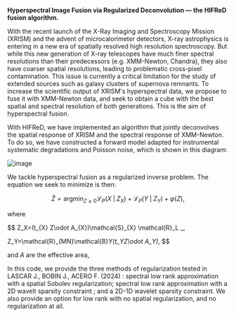 **Hyperspectral Image Fusion via Regularized Deconvolution — the HIFReD fusion algorithm.**

With the recent launch of the X-Ray Imaging and Spectroscopy Mission (XRISM) and the advent of microcalorimeter detectors, X-ray astrophysics is entering in a new era of spatially resolved high resolution spectroscopy.
But while this new generation of X-ray telescopes have much finer spectral resolutions than their predecessors (e.g. XMM-Newton, Chandra), they also have coarser spatial resolutions, leading to problematic cross-pixel contamination. This issue is currently a critical limitation for the study of extended sources such as galaxy clusters of supernova remnants.
To increase the scientific output of XRISM's hyperspectral data, we propose to fuse it with XMM-Newton data, and seek to obtain a cube with the best spatial and spectral resolution of both generations. 
This is the aim of hyperspectral fusion. 

With HIFReD, we have implemented an algorithm that jointly deconvolves the spatial response of XRISM and the spectral response of XMM-Newton. To do so, we have constructed a forward model adapted for instrumental systematic degradations and Poisson noise, which is shown in this diagram: 

![image](https://github.com/user-attachments/assets/80bcbfcb-28e1-4399-a1d2-a35ba28361da)

We tackle hyperspectral fusion as a regularized inverse problem. The equation we seek to minimize is then: 

$$
\hat{Z}= \text{argmin}_{Z\geq 0} \mathcal{L}_P\Big(X \;| \;Z_X\Big)+\mathcal{L}_P\Big(Y \;| \;Z_Y\Big) + \varphi(Z),
$$

where 

$$
Z_X=(t_{X} Z\odot A_{X})\mathcal{S}_{X} \mathcal{R}_L _, 

Z_Y=\mathcal{R}_{MN}\mathcal{B}_Y(t_YZ\odot A_Y)_,
$$


and  $A$ are the effective area, 



In this code, we provide the three methods of regularization tested in LASCAR J., BOBIN J., ACERO F. (2024) : spectral low rank approximation with a spatial Sobolev regularization; spectral low rank approximation with a 2D wavelt sparsity constraint ; and a 2D-1D wavelet sparsity constraint. We also provide an option for low rank with no spatial regularization, and no regularization at all. 
